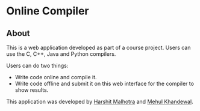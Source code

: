 
# Online Compiler

## About

This is a web application developed as part of a course project. Users can use the C, C++, Java and Python compilers.

Users can do two things:

* Write code online and compile it.
* Write code offline and submit it on this web interface for the compiler to show results.

This application was developed by [Harshit Malhotra](https://github.com/harshitmalhotra) and [Mehul Khandewal](https://github.com/18ucs096).
